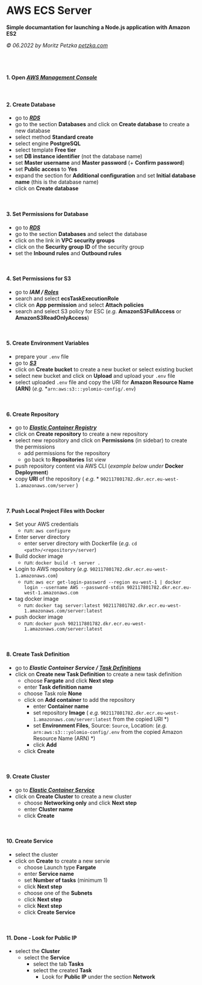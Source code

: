 # AWS ECS Server

**Simple documantation for launching a Node.js application with Amazon ES2**

*© 06.2022 by Moritz Petzka [petzka.com](https://petzka.com)*

<br>
<br>

#### 1. Open ***[AWS Management Console](https://aws.amazon.com/de/console/)***

<br>

#### 2. Create Database
- go to ***[RDS](https://eu-west-1.console.aws.amazon.com/rds/home)***
- go to the section **Databases** and click on **Create database** to create a new database
- select method **Standard create**
- select engine **PostgreSQL**
- select template **Free tier**
- set **DB instance identifier** (not the database name)
- set **Master username** and **Master password** (+ **Confirm password**)
- set **Public access** to **Yes**
- expand the section for **Additional configuration** and set **Initial database name** (this is the database name)
- click on **Create database**
<br>


#### 3. Set Permissions for Database

- go to ***[RDS](https://eu-west-1.console.aws.amazon.com/rds/home)***
- go to the section **Databases** and select the database
- click on the link in **VPC security groups**
- click on the **Security group ID** of the security group
- set the **Inbound rules** and **Outbound rules**

<br>


#### 4. Set Permissions for S3

- go to ***IAM / [Roles](https://us-east-1.console.aws.amazon.com/iamv2/home#/roles)***
- search and select **ecsTaskExecutionRole**
- click on **App permission** and select **Attach policies**
- search and select S3 policy for ESC (*e.g.* **AmazonS3FullAccess** or **AmazonS3ReadOnlyAccess**)

<br>


#### 5. Create Environment Variables

- prepare your `.env` file
- go to ***[S3](https://s3.console.aws.amazon.com/s3/buckets)***
- click on **Create bucket** to create a new bucket or select existing bucket
- select new bucket and click on **Upload** and upload your `.env` file
- select uploaded `.env` file and copy the URI for **Amazon Resource Name (ARN)** (*e.g.* *`arn:aws:s3:::yolomio-config/.env`)


<br>


#### 6. Create Repository

- go to ***[Elastic Container Registry](https://eu-west-1.console.aws.amazon.com/ecr/repositories)***
- click on **Create repository** to create a new repository
- select new repository and click on **Permissions** (in sidebar) to create the permissions
    - add permissions for the repository
    - go back to **Repositories** list view
- push repository content via AWS CLI (*example below under* **Docker Deployment**)
- copy **URI** of the repository ( *e.g.* * `902117801782.dkr.ecr.eu-west-1.amazonaws.com/server` )

<br>

#### 7. Push Local Project Files with Docker
    
- Set your AWS credentials
    - run: `aws configure`
- Enter server directory
    - enter server directory with Dockerfile (*e.g.* `cd <path>/<repository>/server`)
- Build docker image
    - run: `docker build -t server .`
- Login to AWS repository (*e.g.* `902117801782.dkr.ecr.eu-west-1.amazonaws.com`)
    - run: `aws ecr get-login-password --region eu-west-1 | docker login --username AWS --password-stdin 902117801782.dkr.ecr.eu-west-1.amazonaws.com`
- tag docker image
    - run: `docker tag server:latest 902117801782.dkr.ecr.eu-west-1.amazonaws.com/server:latest`
- push docker image
    - run: `docker push 902117801782.dkr.ecr.eu-west-1.amazonaws.com/server:latest`

<br>

#### 8. Create Task Definition

- go to ***Elastic Container Service / [Task Definitions](https://eu-west-1.console.aws.amazon.com/ecs/home?region=eu-west-1#/taskDefinitions)***
- click on **Create new Task Definition** to create a new task definition
    - choose **Fargate** and click **Next step**
    - enter **Task definition name**
    - choose Task role **None**
    - click on **Add container** to add the repository
        - enter **Container name**
        - set repository **Image** ( *e.g.* `902117801782.dkr.ecr.eu-west-1.amazonaws.com/server:latest` from the copied URI *)
        - set **Environment Files**, Source: `Source`, Location: (*e.g.* `arn:aws:s3:::yolomio-config/.env` from the copied Amazon Resource Name (ARN) *)
        - click **Add**
    - click **Create**

<br>

#### 9. Create Cluster

- go to ***[Elastic Container Service](https://eu-west-1.console.aws.amazon.com/ecs/home?region=eu-west-1#/clusters)***
- click on **Create Cluster** to create a new cluster
    - choose **Networking only** and click **Next step**
    - enter **Cluster name** 
    - click **Create**

<br>
     
#### 10. Create Service
- select the cluster
- click on **Create** to create a new servie
   - choose Launch type **Fargate**
   - enter **Service name**
   - set **Number of tasks** (minimum 1)
   - click **Next step**
   - choose one of the **Subnets**
   - click **Next step**
   - click **Next step**
   - click **Create Service**

<br>

#### 11. Done - Look for **Public IP**
- select the **Cluster**
    - select the **Service**
        - select the tab **Tasks**
        - select the created **Task**
            - Look for **Public IP** under the section **Network**
        
<br>


